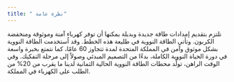 ```yaml
---
title: " نظرة عامة"
---
```

نلتزم بتقديم إمدادات طاقة جديدة وبديلة يمكنها أن توفر كهرباء آمنة وموثوقة ومنخفضة الكربون. وتأتي الطاقة النووية في طليعة هذه الخطط.
وقد اُستخدمت الطاقة النووية بشكل موثوق وآمن في المملكة المتحدة لمدة تتجاوز 60 عامًا، كما نتمتع بخبرة واسعة في دورة الحياة النووية الكاملة، بدءًا من التصميم المبدئي وصولاً إلى مرحلة التفكيك. وفي الوقت الراهن، تولِّد محطات الطاقة النووية الحالية الثمانية لدينا ما يقرب من 20% من الطلب على الكهرباء في المملكة.
